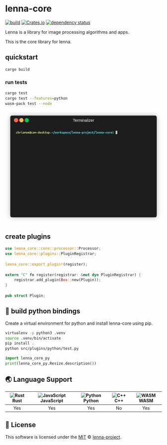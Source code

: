 # lenna-core
[![build](https://github.com/lenna-project/lenna-core/actions/workflows/ci.yml/badge.svg)](https://github.com/lenna-project/lenna-core/actions)
[![Crates.io](https://img.shields.io/crates/v/lenna_core)](https://crates.io/crates/lenna_core)
[![dependency status](https://deps.rs/repo/github/lenna-project/lenna-core/status.svg)](https://deps.rs/repo/github/lenna-project/lenna-core)

Lenna is a library for image processing algorithms and apps.

This is the core library for lenna.

## quickstart

```sh
cargo build
```

### run tests

```sh
cargo test
cargo test --features=python
wasm-pack test --node
```

![Build](docs/images/build.gif)

## create plugins

```rust
use lenna_core::core::processor::Processor;
use lenna_core::plugins::PluginRegistrar;

lenna_core::export_plugin!(register);

extern "C" fn register(registrar: &mut dyn PluginRegistrar) {
    registrar.add_plugin(Box::new(Plugin));
}

pub struct Plugin;
```

## 🐍 build python bindings

Create a virtual environment for python and install lenna-core using pip.

```bash
virtualenv -p python3 .venv
source .venv/bin/activate
pip install .
python src/plugins/python/test.py
```

```python
import lenna_core_py
print(lenna_core_py.Resize.description())
```


## 🌏 Language Support

| <img src="https://www.rust-lang.org/static/images/rust-logo-blk.svg" alt="Rust" width="16px" height="16px" /> Rust | <img src="https://upload.wikimedia.org/wikipedia/commons/thumb/6/6a/JavaScript-logo.png/240px-JavaScript-logo.png" alt="JavaScript" width="16px" height="16px" /> JavaScript | <img src="https://upload.wikimedia.org/wikipedia/commons/c/c3/Python-logo-notext.svg" alt="Python" width="16px" height="16px" /> Python | <img src="https://upload.wikimedia.org/wikipedia/commons/1/18/ISO_C%2B%2B_Logo.svg" alt="C++" width="16px" height="16px" /> C++ | <img src="https://upload.wikimedia.org/wikipedia/commons/1/1f/WebAssembly_Logo.svg" alt="WASM" width="16px" height="16px" /> WASM |
| :---------: | :---------: | :---------: | :---------: | :---------: |
| Yes | Yes | Yes | No | Yes |

## 📜 License

This software is licensed under the [MIT](https://github.com/lenna-project/lenna-core/blob/main/LICENSE) © [lenna-project](https://github.com/lenna-project).
